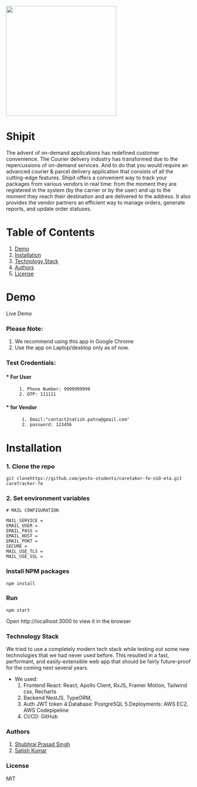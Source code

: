 

<img src="https://user-images.githubusercontent.com/32466035/155830419-4da3cf55-ff07-43cf-be72-52761de49c81.png" width="300" height="300">

# Shipit

The advent of on-demand applications has redefined customer convenience. The Courier
delivery industry has transformed due to the repercussions of on-demand services. And to do
that you would require an advanced courier & parcel delivery application that consists of all the
cutting-edge features. Shipit offers a convenient way to track your packages from various vendors in real time: from the moment they are registered in the system (by the carrier or by the user) and up to the moment they reach their destination and are delivered to the address. It also provides the vendor partners an efficient way to manage orders, generate reports, and update order statuses.



# Table of Contents
1. [Demo](https://github.com/kkk0908/shipit-api-server-final/edit/master/README.md#demo)
2. [Installation](https://github.com/kkk0908/ship_it/edit/master/README.md#installation)
3. [Technology Stack](https://github.com/kkk0908/ship_it/blob/master/README.md#technology-stack)
4. [Authors](https://github.com/kkk0908/ship_it/blob/master/README.md#technology-stack)
5. [License](https://github.com/kkk0908/ship_it/blob/master/README.md#technology-stack)

# Demo
Live Demo

### Please Note:
 1. We recommend using this app in Google Chrome 
 2. Use the app on Laptop/desktop only as of now.

### Test Credentials:
   #### * For User
         1. Phone Number: 9999999999
         2. OTP: 111111
   #### * for Vendor
          1. Email:"contact2satish.patna@gmail.com"
          2. password: 123456

# Installation
### 1. Clone the repo
```git clonehttps://github.com/pesto-students/caretaker-fe-n10-eta.git careTracker-fe```
### 2. Set environment variables
```
# MAIL CONFIGURATION

MAIL_SERVICE = 
EMAIL_USER =
EMAIL_PASS = 
EMAIL_HOST = 
EMAIL_PORT = 
SECURE = 
MAIL_USE_TLS = 
MAIL_USE_SSL = 
```

### Install NPM packages

```npm install```

### Run
```npm start```

Open http://localhost:3000 to view it in the browser

### Technology Stack
We tried to use a completely modern tech stack while testing out some new technologies that we had never used before. This resulted in a fast, performant, and easily-extensible web app that should be fairly future-proof for the coming next several years. 
* We used:
     1. Frontend React: React, Apollo Client, RxJS, Framer Motion, Tailwind css, Recharts
     2. Backend NestJS, TypeORM,
     3. Auth JWT token
     4.Database: PostgreSQL
     5.Deployments: AWS EC2, AWS Codepipeline
     6. CI/CD: GitHub

### Authors
 1. [Shubhraj Prasad Singh](https://github.com/Shubhraaaj)
 2. [Satish Kumar](https://github.com/kkk0908)

### License
MIT

